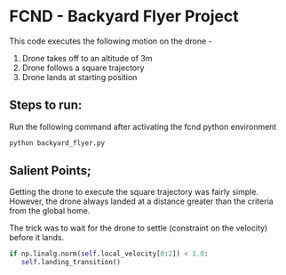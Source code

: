 # FCND - Backyard Flyer Project

This code executes the following motion on the drone -
1. Drone takes off to an altitude of 3m
2. Drone follows a square trajectory
3. Drone lands at starting position

## Steps to run:
Run the following command after activating the fcnd python environment

```Python
python backyard_flyer.py
```

## Salient Points;

Getting the drone to execute the square trajectory was fairly simple. However, the drone always landed at a distance greater than the criteria from the global home.

The trick was to wait for the drone to settle (constraint on the velocity) before it lands.
 ```python
 if np.linalg.norm(self.local_velocity[0:2]) < 1.0:
    self.landing_transition()
 ```
